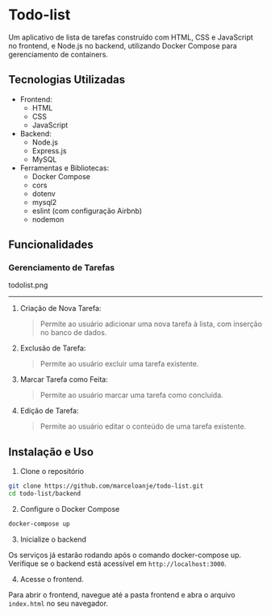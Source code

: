 # Todo-list

Um aplicativo de lista de tarefas construído com HTML, CSS e JavaScript no frontend, e Node.js no backend, utilizando Docker Compose para gerenciamento de containers.

## Tecnologias Utilizadas

-   Frontend:
    -   HTML
    -   CSS
    -   JavaScript
-   Backend:
    -   Node.js
    -   Express.js
    -   MySQL
-   Ferramentas e Bibliotecas:
    -   Docker Compose
    -   cors
    -   dotenv
    -   mysql2
    -   eslint (com configuração Airbnb)
    -   nodemon

## Funcionalidades

### Gerenciamento de Tarefas

todolist.png

---

1. Criação de Nova Tarefa:

    > Permite ao usuário adicionar uma nova tarefa à lista, com inserção no banco de dados.

2. Exclusão de Tarefa:

    > Permite ao usuário excluir uma tarefa existente.

3. Marcar Tarefa como Feita:

    > Permite ao usuário marcar uma tarefa como concluída.

4. Edição de Tarefa:
    > Permite ao usuário editar o conteúdo de uma tarefa existente.

## Instalação e Uso

1. Clone o repositório

```bash
git clone https://github.com/marceloanje/todo-list.git
cd todo-list/backend
```

2. Configure o Docker Compose

```bash
docker-compose up
```

3. Inicialize o backend

Os serviços já estarão rodando após o comando docker-compose up. Verifique se o backend está acessível em `http://localhost:3000`.

4. Acesse o frontend.

Para abrir o frontend, navegue até a pasta frontend e abra o arquivo `index.html` no seu navegador.
